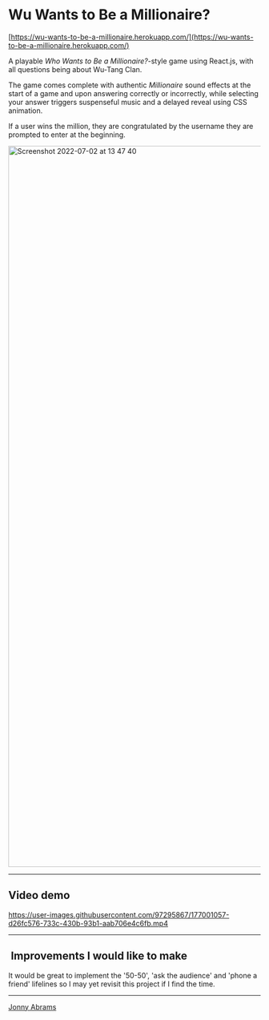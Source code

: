 # Wu Wants to Be a Millionaire?

[https://wu-wants-to-be-a-millionaire.herokuapp.com/](https://wu-wants-to-be-a-millionaire.herokuapp.com/)

A playable <em>Who Wants to Be a Millionaire?</em>-style game using React.js, with all questions being about Wu-Tang Clan.

The game comes complete with authentic <em>Millionaire</em> sound effects at the start of a game and upon answering correctly or incorrectly, while selecting your answer triggers suspenseful music and a delayed reveal using CSS animation.

If a user wins the million, they are congratulated by the username they are prompted to enter at the beginning.

<img width="1440" alt="Screenshot 2022-07-02 at 13 47 40" src="https://user-images.githubusercontent.com/97295867/177001418-e20fc03b-7848-4a5a-87d5-14a96b486cfc.png">

---

## Video demo

https://user-images.githubusercontent.com/97295867/177001057-d26fc576-733c-430b-93b1-aab706e4c6fb.mp4

---

##  Improvements I would like to make

It would be great to implement the '50-50', 'ask the audience' and 'phone a friend' lifelines so I may yet revisit this project if I find the time.

---

[Jonny Abrams](https://github.com/jonnyabrams)
